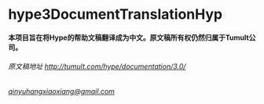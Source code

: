 # hype3DocumentTranslationHyp
#### 本项目旨在将Hype的帮助文稿翻译成为中文。原文稿所有权仍然归属于Tumult公司。
###### 原文稿地址 http://tumult.com/hype/documentation/3.0/
###### qinyuhangxiaoxiang@gmail.com
